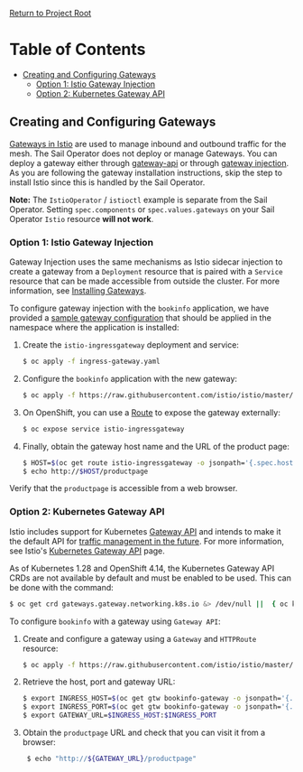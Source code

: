 [Return to Project Root](../README.md)

# Table of Contents

- [Creating and Configuring Gateways](#creating-and-configuring-gateways)
  - [Option 1: Istio Gateway Injection](#option-1-istio-gateway-injection)
  - [Option 2: Kubernetes Gateway API](#option-2-kubernetes-gateway-api)

## Creating and Configuring Gateways

[Gateways in Istio](https://istio.io/latest/docs/concepts/traffic-management/#gateways) are used to manage inbound and outbound traffic for the mesh. The Sail Operator does not deploy or manage Gateways. You can deploy a gateway either through [gateway-api](https://istio.io/latest/docs/tasks/traffic-management/ingress/gateway-api/) or through [gateway injection](https://istio.io/latest/docs/setup/additional-setup/gateway/#deploying-a-gateway). As you are following the gateway installation instructions, skip the step to install Istio since this is handled by the Sail Operator.

**Note:** The `IstioOperator` / `istioctl` example is separate from the Sail Operator. Setting `spec.components` or `spec.values.gateways` on your Sail Operator `Istio` resource **will not work**.

### Option 1: Istio Gateway Injection

Gateway Injection uses the same mechanisms as Istio sidecar injection to create 
a gateway from a `Deployment` resource that is paired with a `Service` resource 
that can be made accessible from outside the cluster. For more information, see 
[Installing Gateways](https://istio.io/latest/docs/setup/additional-setup/gateway/#deploying-a-gateway).

To configure gateway injection with the `bookinfo` application, we have provided 
a [sample gateway configuration](../../chart/samples/ingress-gateway.yaml) that should be applied in the namespace
where the application is installed:

1. Create the `istio-ingressgateway` deployment and service:

    ```sh
    $ oc apply -f ingress-gateway.yaml
    ```

2. Configure the `bookinfo` application with the new gateway:

    ```sh
    $ oc apply -f https://raw.githubusercontent.com/istio/istio/master/samples/bookinfo/networking/bookinfo-gateway.yaml
    ```

3. On OpenShift, you can use a [Route](https://docs.openshift.com/container-platform/4.13/networking/routes/route-configuration.html) to expose the gateway externally: 

    ```sh
    $ oc expose service istio-ingressgateway
    ```

4. Finally, obtain the gateway host name and the URL of the product page:

    ```sh
    $ HOST=$(oc get route istio-ingressgateway -o jsonpath='{.spec.host}')
    $ echo http://$HOST/productpage
    ```

Verify that the `productpage` is accessible from a web browser. 


### Option 2: Kubernetes Gateway API

Istio includes support for Kubernetes [Gateway API](https://gateway-api.sigs.k8s.io/) and intends to make it 
the default API for [traffic management in the future](https://istio.io/latest/blog/2022/gateway-api-beta/). For more 
information, see Istio's [Kubernetes Gateway API](https://istio.io/latest/docs/tasks/traffic-management/ingress/gateway-api/) page.

As of Kubernetes 1.28 and OpenShift 4.14, the Kubernetes Gateway API CRDs are 
not available by default and must be enabled to be used. This can be done with 
the command:

```sh
$ oc get crd gateways.gateway.networking.k8s.io &> /dev/null ||  { oc kustomize "github.com/kubernetes-sigs/gateway-api/config/crd?ref=v1.0.0" | oc apply -f -; }
```

To configure `bookinfo` with a gateway using `Gateway API`:

1. Create and configure a gateway using a `Gateway` and `HTTPRoute` resource:

    ```sh
    $ oc apply -f https://raw.githubusercontent.com/istio/istio/master/samples/bookinfo/gateway-api/bookinfo-gateway.yaml
    ```

2. Retrieve the host, port and gateway URL:

    ```sh
    $ export INGRESS_HOST=$(oc get gtw bookinfo-gateway -o jsonpath='{.status.addresses[0].value}')
    $ export INGRESS_PORT=$(oc get gtw bookinfo-gateway -o jsonpath='{.spec.listeners[?(@.name=="http")].port}')
    $ export GATEWAY_URL=$INGRESS_HOST:$INGRESS_PORT
    ```

3. Obtain the `productpage` URL and check that you can visit it from a browser:

   ```sh
    $ echo "http://${GATEWAY_URL}/productpage"
    ```
